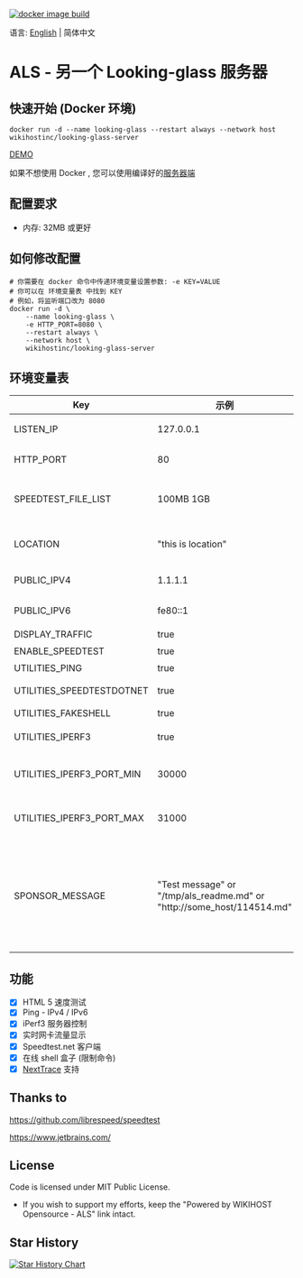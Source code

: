 [![docker image build](https://github.com/wikihost-opensource/als/actions/workflows/docker-image.yml/badge.svg)](https://github.com/wikihost-opensource/als/actions/workflows/docker-image.yml)


语言: [English](README.md) | 简体中文

# ALS - 另一个 Looking-glass 服务器

## 快速开始 (Docker 环境)
```
docker run -d --name looking-glass --restart always --network host wikihostinc/looking-glass-server
```

[DEMO](http://lg.hk1-bgp.hkg.50network.com/)

如果不想使用 Docker , 您可以使用编译好的[服务器端](https://github.com/wikihost-opensource/als/releases)

## 配置要求
 - 内存: 32MB 或更好

## 如何修改配置
```
# 你需要在 docker 命令中传递环境变量设置参数: -e KEY=VALUE
# 你可以在 环境变量表 中找到 KEY
# 例如，将监听端口改为 8080
docker run -d \
    --name looking-glass \
    -e HTTP_PORT=8080 \
    --restart always \
    --network host \
    wikihostinc/looking-glass-server
``` 

## 环境变量表
| Key                       | 示例                                                                | 默认                                                    | 描述                                                                             |
| ------------------------- | ---------------------------------------------------------------------- | ---------------------------------------------------------- | --------------------------------------------------------------------------------------- |
| LISTEN_IP                 | 127.0.0.1                                                              | (全部  IP)                                                   | 监听在哪一个 IP 上                                                     |
| HTTP_PORT                 | 80                                                                     | 80                                                         | 监听在哪一个端口上                                                              |
| SPEEDTEST_FILE_LIST       | 100MB 1GB                                                              | 1MB 10MB 100MB 1GB                                         | 静态文件大小列表, 使用空格隔开                                          |
| LOCATION                  | "this is location"                                                     | (请求 ipapi.co 获取) | 服务器位置的文本                                                                         |
| PUBLIC_IPV4               | 1.1.1.1                                                                | (从在线获取)                            | 服务器的 IPv4 地址                                                          |
| PUBLIC_IPV6               | fe80::1                                                                | (从在线获取)                            | 服务器的 IPv6 地址                                                          |
| DISPLAY_TRAFFIC           | true                                                                   | true                                                       | 实时流量开关                                                      |
| ENABLE_SPEEDTEST          | true                                                                   | true                                                       | 测速功能开关                                                            |
| UTILITIES_PING            | true                                                                   | true                                                       | Ping 功能开关                                                                 |
| UTILITIES_SPEEDTESTDOTNET | true                                                                   | true                                                       | Speedtest.net 功能开关                                                        |
| UTILITIES_FAKESHELL       | true                                                                   | true                                                       | Shell 功能开关                                                           |
| UTILITIES_IPERF3          | true                                                                   | true                                                       | iPerf3 服务器功能开关                                                               |
| UTILITIES_IPERF3_PORT_MIN | 30000                                                                  | 30000                                                      | iPerf3 服务器端口范围 - 开始                                                         |
| UTILITIES_IPERF3_PORT_MAX | 31000                                                                  | 31000                                                      | iPerf3 服务器端口范围 - 结束                                                           |
| SPONSOR_MESSAGE           | "Test message" or "/tmp/als_readme.md" or "http://some_host/114514.md" | ''                                                         | 显示节点赞助商信息 (支持 Markdown, 支持 URL/文字/文件 (文件需要映射到容器中, 使用映射后的路径) |


## 功能
- [x] HTML 5 速度测试
- [x] Ping - IPv4 / IPv6
- [x] iPerf3 服务器控制
- [x] 实时网卡流量显示
- [x] Speedtest.net 客户端
- [x] 在线 shell 盒子 (限制命令)
- [x] [NextTrace](https://github.com/nxtrace/NTrace-core) 支持
## Thanks to
https://github.com/librespeed/speedtest

https://www.jetbrains.com/

## License

Code is licensed under MIT Public License.

* If you wish to support my efforts, keep the "Powered by WIKIHOST Opensource - ALS" link intact.

## Star History

[![Star History Chart](https://api.star-history.com/svg?repos=wikihost-opensource/als&type=Date)](https://star-history.com/#wikihost-opensource/als&Date)
